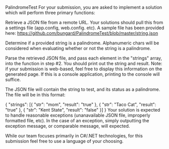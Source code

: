 PalindromeTest
For your submission, you are asked to implement a solution which will perform three primary functions:

Retrieve a JSON file from a remote URL. Your solutions should pull this from a settings file (app.config, web.config. etc). A sample file has been provided here: https://github.com/bungard/PalindromeTest/blob/master/string.json

Determine if a provided string is a palindrome. Alphanumeric chars will be considered when evaluating whether or not the string is a palindrome.

Parse the retrieved JSON file, and pass each element in the "strings" array, into the function in step #2. You should print out the string and result. Note: if your submission is web-based, feel free to display this information on the generated page. If this is a console application, printing to the console will suffice.

The JSON file will contain the string to test, and its status as a palindrome. The file will be in this format:

 {
   	"strings": [{
   			"str": "mom",
   			"result": "true"
   		},
   		{
   			"str": "Taco Cat",
   			"result": "true"
   		},
   		{
   			"str": "Kent State",
   			"result": "false"
   		}]
   }
Your solution is expected to handle reasonable exceptions (unanavailable JSON file, improperly formatted file, etc). In the case of an exception, simply outputting the exception message, or comparable message, will expected.

While our team focuses primarily in C#/.NET technologies, for this submission feel free to use a language of your choosing.

